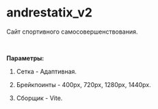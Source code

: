 # andrestatix_v2

Сайт спортивного самосовершенствования.

<br>

<b>Параметры:</b>

1) Сетка - Адаптивная.

2) Брейкпоинты - 400px, 720px, 1280px, 1440px.

3) Сборщик - Vite.
